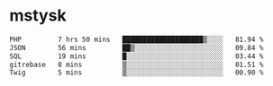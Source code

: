 # mstysk

<!--START_SECTION:waka-->

```txt
PHP         7 hrs 50 mins   ████████████████████▒░░░░   81.94 %
JSON        56 mins         ██▒░░░░░░░░░░░░░░░░░░░░░░   09.84 %
SQL         19 mins         █░░░░░░░░░░░░░░░░░░░░░░░░   03.44 %
gitrebase   8 mins          ▒░░░░░░░░░░░░░░░░░░░░░░░░   01.51 %
Twig        5 mins          ▒░░░░░░░░░░░░░░░░░░░░░░░░   00.90 %
```

<!--END_SECTION:waka-->
